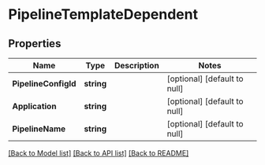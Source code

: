 # PipelineTemplateDependent

## Properties
Name | Type | Description | Notes
------------ | ------------- | ------------- | -------------
**PipelineConfigId** | **string** |  | [optional] [default to null]
**Application** | **string** |  | [optional] [default to null]
**PipelineName** | **string** |  | [optional] [default to null]

[[Back to Model list]](../README.md#documentation-for-models) [[Back to API list]](../README.md#documentation-for-api-endpoints) [[Back to README]](../README.md)



